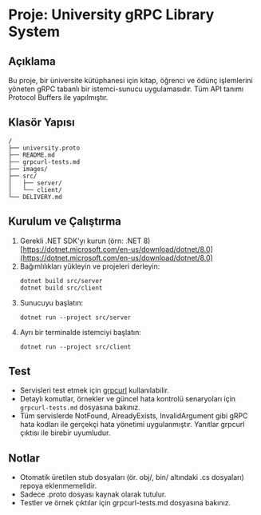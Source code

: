 # Proje: University gRPC Library System

## Açıklama
Bu proje, bir üniversite kütüphanesi için kitap, öğrenci ve ödünç işlemlerini yöneten gRPC tabanlı bir istemci-sunucu uygulamasıdır. Tüm API tanımı Protocol Buffers ile yapılmıştır.

## Klasör Yapısı
```
/
├── university.proto
├── README.md
├── grpcurl-tests.md
├── images/
├── src/
│   ├── server/
│   └── client/
└── DELIVERY.md
```

## Kurulum ve Çalıştırma

1. Gerekli .NET SDK'yı kurun (örn: .NET 8) 
[https://dotnet.microsoft.com/en-us/download/dotnet/8.0](https://dotnet.microsoft.com/en-us/download/dotnet/8.0)
2. Bağımlılıkları yükleyin ve projeleri derleyin:
   ```
   dotnet build src/server
   dotnet build src/client
   ```
3. Sunucuyu başlatın:
   ```
   dotnet run --project src/server
   ```
4. Ayrı bir terminalde istemciyi başlatın:
   ```
   dotnet run --project src/client
   ```

## Test
- Servisleri test etmek için [grpcurl](https://github.com/fullstorydev/grpcurl) kullanılabilir.
- Detaylı komutlar, örnekler ve güncel hata kontrolü senaryoları için `grpcurl-tests.md` dosyasına bakınız.
- Tüm servislerde NotFound, AlreadyExists, InvalidArgument gibi gRPC hata kodları ile gerçekçi hata yönetimi uygulanmıştır. Yanıtlar grpcurl çıktısı ile birebir uyumludur.

## Notlar
- Otomatik üretilen stub dosyaları (ör. obj/, bin/ altındaki .cs dosyaları) repoya eklenmemelidir.
- Sadece .proto dosyası kaynak olarak tutulur.
- Testler ve örnek çıktılar için grpcurl-tests.md dosyasına bakınız.
